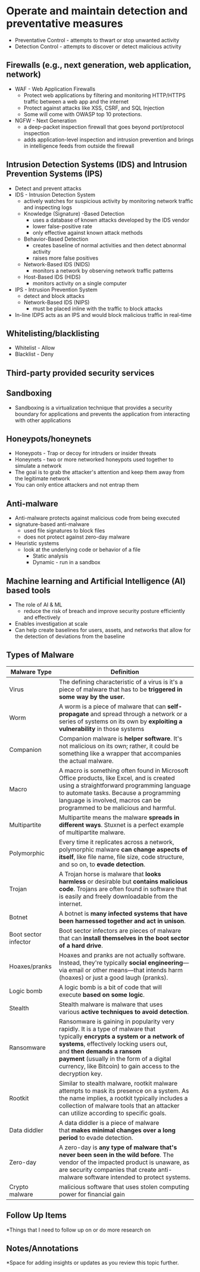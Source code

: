 # Operate and maintain detection and preventative measures
- Preventative Control - attempts to thwart or stop unwanted activity
- Detection Control - attempts to discover or detect malicious activity

## Firewalls (e.g., next generation, web application, network)
- WAF - Web Application Firewalls
	- Protect web applications by filtering and monitoring HTTP/HTTPS traffic between a web app and the internet
	- Protect against attacks like XSS, CSRF, and SQL Injection
	- Some will come with OWASP top 10 protections.
- NGFW - Next Generation 
	- a deep-packet inspection firewall that goes beyond port/protocol inspection
	- adds application-level inspection and intrusion prevention and brings in intelligence feeds from outside the firewall
## Intrusion Detection Systems (IDS) and Intrusion Prevention Systems (IPS)
- Detect and prevent attacks
- IDS - Intrusion Detection System
	- actively watches for suspicious activity by monitoring network traffic and inspecting logs
	- Knowledge (Signature) -Based Detection
		- uses a database of known attacks developed by the IDS vendor
		- lower false-positive rate
		- only effective against known attack methods
	- Behavior-Based Detection
		- creates baseline of normal activities and then detect abnormal activity
		- raises more false positives
	- Network-Based IDS (NIDS)
		- monitors a network by observing network traffic patterns
	- Host-Based IDS (HIDS)
		- monitors activity on a single computer
- IPS - Intrusion Prevention System
	- detect and block attacks
	- Network-Based IDS (NIPS)
		- must be placed inline with the traffic to block attacks
- In-line IDPS acts as an IPS and would block malicious traffic in real-time
## Whitelisting/blacklisting
- Whitelist - Allow
- Blacklist - Deny
## Third-party provided security services
## Sandboxing
- Sandboxing is a virtualization technique that provides a security boundary for applications and prevents the application from interacting with other applications
## Honeypots/honeynets
- Honeypots - Trap or decoy for intruders or insider threats
- Honeynets - two or more networked honeypots used together to simulate a network
- The goal is to grab the attacker's attention and keep them away from the legitimate network
- You can only entice attackers and not entrap them
## Anti-malware
- Anti-malware protects against malicious code from being executed
- signature-based anti-malware
	- used file signatures to block files
	- does not protect against zero-day malware
- Heuristic systems
	- look at the underlying code or behavior of a file
		- Static analysis
		- Dynamic - run in a sandbox
## Machine learning and Artificial Intelligence (AI) based tools
- The role of AI & ML
	- reduce the risk of breach and improve security posture efficiently and effectively
- Enables investigation at scale
- Can help create baselines for users, assets, and networks that allow for the detection of deviations from the baseline


## Types of Malware
| Malware Type         | Definition                                                                                                                                                                                                                                                                                                   |
| -------------------- | ------------------------------------------------------------------------------------------------------------------------------------------------------------------------------------------------------------------------------------------------------------------------------------------------------------ |
| Virus                | The defining characteristic of a virus is it's a piece of malware that has to be **triggered in some way by the user.**                                                                                                                                                                                      |
| Worm                 | A worm is a piece of malware that can **self-propagate** and spread through a network or a series of systems on its own by **exploiting a vulnerability** in those systems                                                                                                                                   |
| Companion            | Companion malware is **helper software**. It's not malicious on its own; rather, it could be something like a wrapper that accompanies the actual malware.                                                                                                                                                   |
| Macro                | A macro is something often found in Microsoft Office products, like Excel, and is created using a straightforward programming language to automate tasks. Because a programming language is involved, macros can be programmed to be malicious and harmful.                                                  |
| Multipartite         | Multipartite means the malware **spreads in different ways**. Stuxnet is a perfect example of multipartite malware.                                                                                                                                                                                          |
| Polymorphic          | Every time it replicates across a network, polymorphic malware **can change aspects of itself**, like file name, file size, code structure, and so on, to **evade detection**.                                                                                                                               |
| Trojan               | A Trojan horse is malware that **looks harmless** or desirable but **contains malicious code**. Trojans are often found in software that is easily and freely downloadable from the internet.                                                                                                                |
| Botnet               | A botnet is **many infected systems that have been harnessed together and act in unison**.                                                                                                                                                                                                                   |
| Boot sector infector | Boot sector infectors are pieces of malware that can **install themselves in the boot sector of a hard drive**.                                                                                                                                                                                              |
| Hoaxes/pranks        | Hoaxes and pranks are not actually software. Instead, they're typically **social engineering**—via email or other means—that intends harm (hoaxes) or just a good laugh (pranks).                                                                                                                            |
| Logic bomb           | A logic bomb is a bit of code that will execute **based on some logic**.                                                                                                                                                                                                                                     |
| Stealth              | Stealth malware is malware that uses various **active techniques to avoid detection**.                                                                                                                                                                                                                       |
| Ransomware           | Ransomware is gaining in popularity very rapidly. It is a type of malware that typically **encrypts a system or a network of systems**, effectively locking users out, and **then demands a ransom payment** (usually in the form of a digital currency, like Bitcoin) to gain access to the decryption key. |
| Rootkit              | Similar to stealth malware, rootkit malware attempts to mask its presence on a system. As the name implies, a rootkit typically includes a collection of malware tools that an attacker can utilize according to specific goals.                                                                             |
| Data diddler         | A data diddler is a piece of malware that **makes minimal changes over a long period** to evade detection.                                                                                                                                                                                                   |
| Zero-day             | A zero-day is **any type of malware that's never been seen in the wild before**. The vendor of the impacted product is unaware, as are security companies that create anti-malware software intended to protect systems.                                                                                     |
| Crypto malware       | malicious software that uses stolen computing power for financial gain                                                                                                                                                                                                                                       |


## Follow Up Items
*Things that I need to follow up on or do more research on

## Notes/Annotations
*Space for adding insights or updates as you review this topic further.
